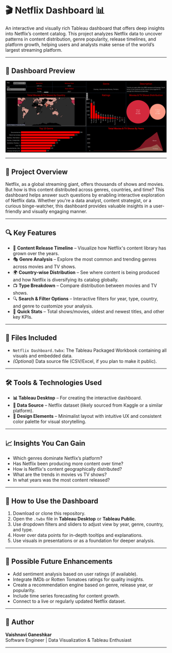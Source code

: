 # 🎬 Netflix Dashboard 📊

An interactive and visually rich Tableau dashboard that offers deep insights into Netflix’s content catalog. This project analyzes Netflix data to uncover patterns in content distribution, genre popularity, release timelines, and platform growth, helping users and analysts make sense of the world’s largest streaming platform.

---

## 📸 Dashboard Preview

![Netflix Dashboard](https://github.com/vaishnavi-Github20/Netflix-Dashboard/blob/main/netflix-dashboard.png)

---

## 🎯 Project Overview

Netflix, as a global streaming giant, offers thousands of shows and movies. But how is this content distributed across genres, countries, and time? This dashboard helps answer such questions by enabling interactive exploration of Netflix data. Whether you're a data analyst, content strategist, or a curious binge-watcher, this dashboard provides valuable insights in a user-friendly and visually engaging manner.

---

## 🔍 Key Features

- 📅 **Content Release Timeline** – Visualize how Netflix's content library has grown over the years.
- 🎭 **Genre Analysis** – Explore the most common and trending genres across movies and TV shows.
- 🌍 **Country-wise Distribution** – See where content is being produced and how Netflix is diversifying its catalog globally.
- 📺 **Type Breakdown** – Compare distribution between movies and TV shows.
- 🔍 **Search & Filter Options** – Interactive filters for year, type, country, and genre to customize your analysis.
- 🧠 **Quick Stats** – Total shows/movies, oldest and newest titles, and other key KPIs.

---

## 📂 Files Included

- `Netflix Dashboard.twbx`: The Tableau Packaged Workbook containing all visuals and embedded data.
- *(Optional)* Data source file (CSV/Excel, if you plan to make it public).

---

## 🛠️ Tools & Technologies Used

- **📊 Tableau Desktop** – For creating the interactive dashboard.
- **🧾 Data Source** – Netflix dataset (likely sourced from Kaggle or a similar platform).
- **🎨 Design Elements** – Minimalist layout with intuitive UX and consistent color palette for visual storytelling.

---

## 📈 Insights You Can Gain

- Which genres dominate Netflix’s platform?
- Has Netflix been producing more content over time?
- How is Netflix's content geographically distributed?
- What are the trends in movies vs TV shows?
- In what years was the most content released?

---

## 🚀 How to Use the Dashboard

1. Download or clone this repository.
2. Open the `.twbx` file in **Tableau Desktop** or **Tableau Public**.
3. Use dropdown filters and sliders to adjust view by year, genre, country, and type.
4. Hover over data points for in-depth tooltips and explanations.
5. Use visuals in presentations or as a foundation for deeper analysis.

---

## 🔮 Possible Future Enhancements

- Add sentiment analysis based on user ratings (if available).
- Integrate IMDb or Rotten Tomatoes ratings for quality insights.
- Create a recommendation engine based on genre, release year, or popularity.
- Include time series forecasting for content growth.
- Connect to a live or regularly updated Netflix dataset.

---

## 👤 Author

**Vaishnavi Ganeshkar**  
Software Engineer | Data Visualization & Tableau Enthusiast  

---
